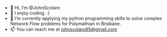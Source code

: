 - 👋 Hi, I’m @JohnScolaro
- 👀 I enjoy coding. :)
- 🌱 I’m currently applying my python programming skills to solve complex Network Flow problems for Polymathian in Brisbane.
- 📫 You can reach me at johnscolaro95@gmail.com
